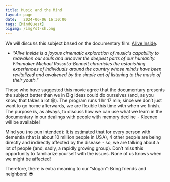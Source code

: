 ```yaml
---
title: Music and the Mind
layout: page
date:   2024-06-06 16:30:00
tags: [MindQuest]
bigimg: /img/st-sh.png
---
```


We will discuss this subject based on the documentary film: [Alive Inside](https://www.youtube.com/watch?v=x9IHUPamCB4). 

* *"Alive Inside is a joyous cinematic exploration of music's capability to reawaken our souls and uncover the deepest parts of our humanity. Filmmaker Michael Rossato-Bennett chronicles the astonishing experiences of individuals around the country whose minds have been revitalized and awakened by the simple act of listening to the music of their youth."*

Those who have suggested this movie agree that the documentary presents the subject better than we in Big Ideas could do ourselves (and, as you know, that takes a lot 😆).  The program runs 1 hr 17 min; since we don’t just want to go home afterwards, we are flexible this time with when we finish. The purpose is, as always, to discuss how we can use what we learn in the documentary in our dealings with people with memory decline - Kleenex will be available!

Mind you (no pun intended): It is estimated that for every person with dementia (that is about 10 million people in USA), 4 other people are being directly and indirectly affected by the disease - so, we are talking about a lot of people (and, sadly, a rapidly growing group). Don’t miss this opportunity to familiarize yourself with the issues. None of us knows when we might be affected!

Therefore, there is extra meaning to our “slogan”: Bring friends and neighbors! 😎

